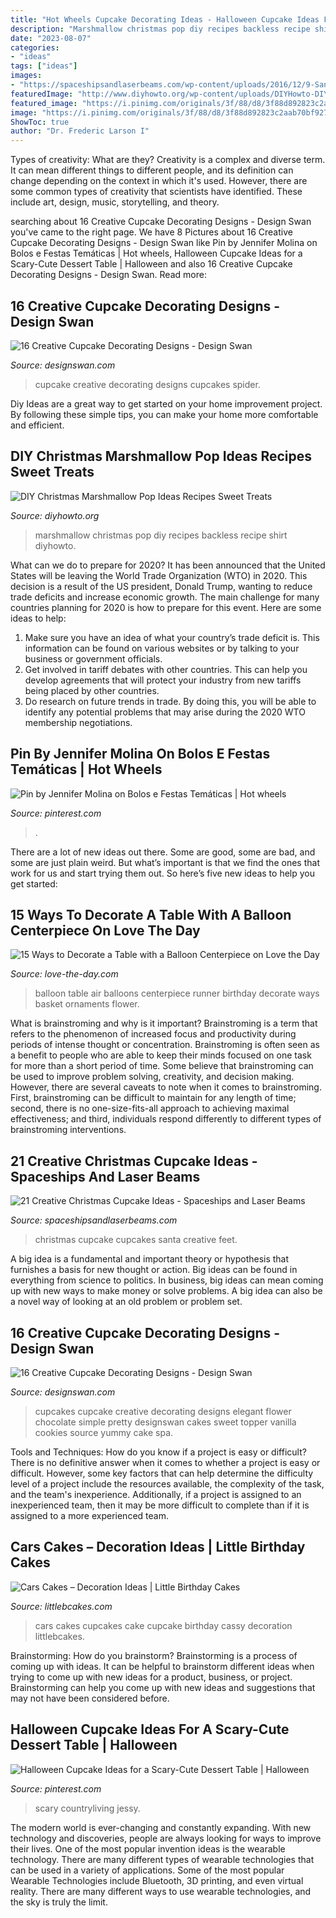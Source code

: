 ```yaml
---
title: "Hot Wheels Cupcake Decorating Ideas - Halloween Cupcake Ideas For A Scary-cute Dessert Table"
description: "Marshmallow christmas pop diy recipes backless recipe shirt diyhowto"
date: "2023-08-07"
categories:
- "ideas"
tags: ["ideas"]
images:
- "https://spaceshipsandlaserbeams.com/wp-content/uploads/2016/12/9-Santa-Cupcakes-660x879.jpg"
featuredImage: "http://www.diyhowto.org/wp-content/uploads/DIYHowto-DIY-Christmas-Marshmallow-Pop-Ideas-Recipes-2.jpg"
featured_image: "https://i.pinimg.com/originals/3f/88/d8/3f88d892823c2aab70bf927ba15b868b.jpg"
image: "https://i.pinimg.com/originals/3f/88/d8/3f88d892823c2aab70bf927ba15b868b.jpg"
ShowToc: true
author: "Dr. Frederic Larson I"
---
```



Types of creativity: What are they?
Creativity is a complex and diverse term. It can mean different things to different people, and its definition can change depending on the context in which it's used. However, there are some common types of creativity that scientists have identified. These include art, design, music, storytelling, and
theory.

	

		
searching about 16 Creative Cupcake Decorating Designs - Design Swan you've came to the right page. We have 8 Pictures about 16 Creative Cupcake Decorating Designs - Design Swan like Pin by Jennifer Molina on Bolos e Festas Temáticas | Hot wheels, Halloween Cupcake Ideas for a Scary-Cute Dessert Table | Halloween and also 16 Creative Cupcake Decorating Designs - Design Swan. Read more:
		
    
## 16 Creative Cupcake Decorating Designs - Design Swan

<img loading=lazy src="https://img.designswan.com/2013/01/cupcake/17.jpg" onerror="this.onerror=null;this.src='https://tse3.mm.bing.net/th?id=OIP.nObG9PrQozQZYnnuG7ODWwHaJ4&amp;pid=15.1';" alt="16 Creative Cupcake Decorating Designs - Design Swan">

_Source: designswan.com_

>cupcake creative decorating designs cupcakes spider. 

	

Diy Ideas are a great way to get started on your home improvement project. By following these simple tips, you can make your home more comfortable and efficient.

    
## DIY Christmas Marshmallow Pop Ideas Recipes Sweet Treats

<img loading=lazy src="http://www.diyhowto.org/wp-content/uploads/DIYHowto-DIY-Christmas-Marshmallow-Pop-Ideas-Recipes-2.jpg" onerror="this.onerror=null;this.src='https://tse4.mm.bing.net/th?id=OIP.O_DXLZ6NCKpE5xfel3uSigHaKZ&amp;pid=15.1';" alt="DIY Christmas Marshmallow Pop Ideas Recipes Sweet Treats">

_Source: diyhowto.org_

>marshmallow christmas pop diy recipes backless recipe shirt diyhowto. 

	

What can we do to prepare for 2020?
It has been announced that the United States will be leaving the World Trade Organization (WTO) in 2020. This decision is a result of the US president, Donald Trump, wanting to reduce trade deficits and increase economic growth. The main challenge for many countries planning for 2020 is how to prepare for this event. Here are some ideas to help: 
1. Make sure you have an idea of what your country’s trade deficit is. This information can be found on various websites or by talking to your business or government officials. 
2. Get involved in tariff debates with other countries. This can help you develop agreements that will protect your industry from new tariffs being placed by other countries. 
3. Do research on future trends in trade. By doing this, you will be able to identify any potential problems that may arise during the 2020 WTO membership negotiations.

    
## Pin By Jennifer Molina On Bolos E Festas Temáticas | Hot Wheels

<img loading=lazy src="https://i.pinimg.com/originals/3f/88/d8/3f88d892823c2aab70bf927ba15b868b.jpg" onerror="this.onerror=null;this.src='https://tse2.mm.bing.net/th?id=OIP.5AsnkK0IRCfHZxVqQKZzXwHaLJ&amp;pid=15.1';" alt="Pin by Jennifer Molina on Bolos e Festas Temáticas | Hot wheels">

_Source: pinterest.com_

>. 

	

There are a lot of new ideas out there. Some are good, some are bad, and some are just plain weird. But what’s important is that we find the ones that work for us and start trying them out. So here’s five new ideas to help you get started: 

    
## 15 Ways To Decorate A Table With A Balloon Centerpiece On Love The Day

<img loading=lazy src="https://i0.wp.com/love-the-day.com/wp-content/uploads/2017/03/Carried-Away-Hot-Air-Balloon-Birthday-Party-via-Karas-Party-Ideas-KarasPartyIdeas.com35.jpeg?resize=800%2C1202" onerror="this.onerror=null;this.src='https://tse3.mm.bing.net/th?id=OIP.Rl_HVSGqjlMrlr0sJIz55gHaLI&amp;pid=15.1';" alt="15 Ways to Decorate a Table with a Balloon Centerpiece on Love the Day">

_Source: love-the-day.com_

>balloon table air balloons centerpiece runner birthday decorate ways basket ornaments flower. 

	

What is brainstroming and why is it important?
Brainstroming is a term that refers to the phenomenon of increased focus and productivity during periods of intense thought or concentration. Brainstroming is often seen as a benefit to people who are able to keep their minds focused on one task for more than a short period of time. Some believe that brainstroming can be used to improve problem solving, creativity, and decision making. However, there are several caveats to note when it comes to brainstroming. First, brainstroming can be difficult to maintain for any length of time; second, there is no one-size-fits-all approach to achieving maximal effectiveness; and third, individuals respond differently to different types of brainstroming interventions.

    
## 21 Creative Christmas Cupcake Ideas - Spaceships And Laser Beams

<img loading=lazy src="https://spaceshipsandlaserbeams.com/wp-content/uploads/2016/12/9-Santa-Cupcakes-660x879.jpg" onerror="this.onerror=null;this.src='https://tse3.mm.bing.net/th?id=OIP.0dZ3rYvjcewjc2SEVBDKnwHaJ3&amp;pid=15.1';" alt="21 Creative Christmas Cupcake Ideas - Spaceships and Laser Beams">

_Source: spaceshipsandlaserbeams.com_

>christmas cupcake cupcakes santa creative feet. 

	

A big idea is a fundamental and important theory or hypothesis that furnishes a basis for new thought or action. Big ideas can be found in everything from science to politics. In business, big ideas can mean coming up with new ways to make money or solve problems. A big idea can also be a novel way of looking at an old problem or problem set.

    
## 16 Creative Cupcake Decorating Designs - Design Swan

<img loading=lazy src="https://img.designswan.com/2013/01/cupcake/15.jpg" onerror="this.onerror=null;this.src='https://tse4.mm.bing.net/th?id=OIP.2XMIhHjGtYzlOZUyyQbNPAHaJ4&amp;pid=15.1';" alt="16 Creative Cupcake Decorating Designs - Design Swan">

_Source: designswan.com_

>cupcakes cupcake creative decorating designs elegant flower chocolate simple pretty designswan cakes sweet topper vanilla cookies source yummy cake spa. 

	

Tools and Techniques: How do you know if a project is easy or difficult?
There is no definitive answer when it comes to whether a project is easy or difficult. However, some key factors that can help determine the difficulty level of a project include the resources available, the complexity of the task, and the team's inexperience. Additionally, if a project is assigned to an inexperienced team, then it may be more difficult to complete than if it is assigned to a more experienced team.

    
## Cars Cakes – Decoration Ideas | Little Birthday Cakes

<img loading=lazy src="http://www.littlebcakes.com/wp-content/uploads/2014/01/Cars-Cupcake-Cake.jpg" onerror="this.onerror=null;this.src='https://tse4.mm.bing.net/th?id=OIP.cdkPdvYFhRdD29dZKWHyawHaFj&amp;pid=15.1';" alt="Cars Cakes – Decoration Ideas | Little Birthday Cakes">

_Source: littlebcakes.com_

>cars cakes cupcakes cake cupcake birthday cassy decoration littlebcakes. 

	

Brainstorming: How do you brainstorm?
Brainstorming is a process of coming up with ideas. It can be helpful to brainstorm different ideas when trying to come up with new ideas for a product, business, or project. Brainstorming can help you come up with new ideas and suggestions that may not have been considered before.

    
## Halloween Cupcake Ideas For A Scary-Cute Dessert Table | Halloween

<img loading=lazy src="https://i.pinimg.com/originals/f9/0d/e8/f90de832125b1aaf23f01f5715e91fc9.jpg" onerror="this.onerror=null;this.src='https://tse3.mm.bing.net/th?id=OIP.SLPJO_oCNevI5qa9qWf3nQHaLH&amp;pid=15.1';" alt="Halloween Cupcake Ideas for a Scary-Cute Dessert Table | Halloween">

_Source: pinterest.com_

>scary countryliving jessy. 

	

The modern world is ever-changing and constantly expanding. With new technology and discoveries, people are always looking for ways to improve their lives. One of the most popular invention ideas is the wearable technology. There are many different types of wearable technologies that can be used in a variety of applications. Some of the most popular Wearable Technologies include Bluetooth, 3D printing, and even virtual reality. There are many different ways to use wearable technologies, and the sky is truly the limit.

